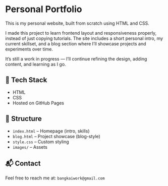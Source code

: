 # Personal Portfolio

This is my personal website, built from scratch using HTML and CSS.

I made this project to learn frontend layout and responsiveness properly, instead of just copying tutorials. The site includes a short personal intro, my current skillset, and a blog section where I’ll showcase projects and experiments over time.

It’s still a work in progress — I’ll continue refining the design, adding content, and learning as I go.

## 🔧 Tech Stack
- HTML
- CSS
- Hosted on GitHub Pages

## 📁 Structure
- `index.html` – Homepage (intro, skills)
- `blog.html` – Project showcase (blog-style)
- `style.css` – Custom styling
- `images/` – Assets

## 📬 Contact
Feel free to reach me at: `bangkaiwork@gmail.com`
